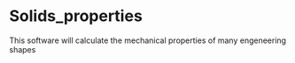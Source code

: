 # Solids_properties

This software will calculate the mechanical properties of many engeneering shapes
